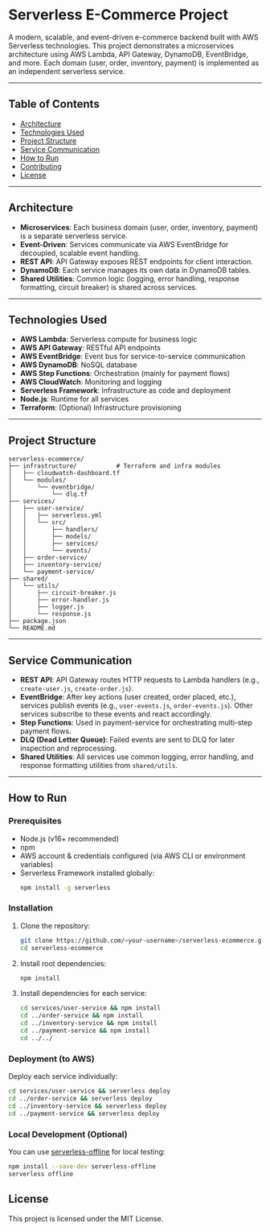 
# Serverless E-Commerce Project

A modern, scalable, and event-driven e-commerce backend built with AWS Serverless technologies. This project demonstrates a microservices architecture using AWS Lambda, API Gateway, DynamoDB, EventBridge, and more. Each domain (user, order, inventory, payment) is implemented as an independent serverless service.

---

## Table of Contents
- [Architecture](#architecture)
- [Technologies Used](#technologies-used)
- [Project Structure](#project-structure)
- [Service Communication](#service-communication)
- [How to Run](#how-to-run)
- [Contributing](#contributing)
- [License](#license)

---

## Architecture

- **Microservices**: Each business domain (user, order, inventory, payment) is a separate serverless service.
- **Event-Driven**: Services communicate via AWS EventBridge for decoupled, scalable event handling.
- **REST API**: API Gateway exposes REST endpoints for client interaction.
- **DynamoDB**: Each service manages its own data in DynamoDB tables.
- **Shared Utilities**: Common logic (logging, error handling, response formatting, circuit breaker) is shared across services.

---

## Technologies Used
- **AWS Lambda**: Serverless compute for business logic
- **AWS API Gateway**: RESTful API endpoints
- **AWS EventBridge**: Event bus for service-to-service communication
- **AWS DynamoDB**: NoSQL database
- **AWS Step Functions**: Orchestration (mainly for payment flows)
- **AWS CloudWatch**: Monitoring and logging
- **Serverless Framework**: Infrastructure as code and deployment
- **Node.js**: Runtime for all services
- **Terraform**: (Optional) Infrastructure provisioning

---

## Project Structure

```
serverless-ecommerce/
├── infrastructure/           # Terraform and infra modules
│   ├── cloudwatch-dashboard.tf
│   └── modules/
│       └── eventbridge/
│           └── dlq.tf
├── services/
│   ├── user-service/
│   │   ├── serverless.yml
│   │   └── src/
│   │       ├── handlers/
│   │       ├── models/
│   │       ├── services/
│   │       └── events/
│   ├── order-service/
│   ├── inventory-service/
│   └── payment-service/
├── shared/
│   └── utils/
│       ├── circuit-breaker.js
│       ├── error-handler.js
│       ├── logger.js
│       └── response.js
├── package.json
└── README.md
```

---

## Service Communication

- **REST API**: API Gateway routes HTTP requests to Lambda handlers (e.g., `create-user.js`, `create-order.js`).
- **EventBridge**: After key actions (user created, order placed, etc.), services publish events (e.g., `user-events.js`, `order-events.js`). Other services subscribe to these events and react accordingly.
- **Step Functions**: Used in payment-service for orchestrating multi-step payment flows.
- **DLQ (Dead Letter Queue)**: Failed events are sent to DLQ for later inspection and reprocessing.
- **Shared Utilities**: All services use common logging, error handling, and response formatting utilities from `shared/utils`.

---

## How to Run

### Prerequisites
- Node.js (v16+ recommended)
- npm
- AWS account & credentials configured (via AWS CLI or environment variables)
- Serverless Framework installed globally:
	```sh
	npm install -g serverless
	```

### Installation
1. Clone the repository:
	 ```sh
	 git clone https://github.com/<your-username>/serverless-ecommerce.git
	 cd serverless-ecommerce
	 ```
2. Install root dependencies:
	 ```sh
	 npm install
	 ```
3. Install dependencies for each service:
	 ```sh
	 cd services/user-service && npm install
	 cd ../order-service && npm install
	 cd ../inventory-service && npm install
	 cd ../payment-service && npm install
	 cd ../../
	 ```

### Deployment (to AWS)
Deploy each service individually:
```sh
cd services/user-service && serverless deploy
cd ../order-service && serverless deploy
cd ../inventory-service && serverless deploy
cd ../payment-service && serverless deploy
```

### Local Development (Optional)
You can use [serverless-offline](https://www.npmjs.com/package/serverless-offline) for local testing:
```sh
npm install --save-dev serverless-offline
serverless offline
```

## License
This project is licensed under the MIT License.
